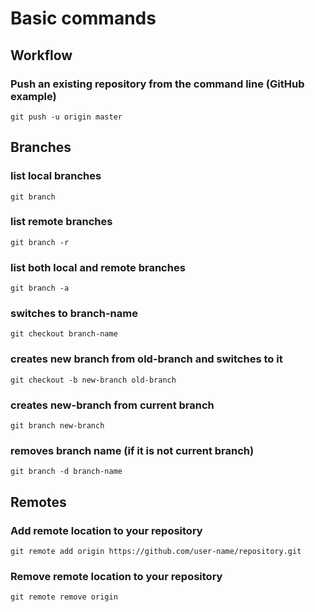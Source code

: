 # Basic commands


## Workflow

### Push an existing repository from the command line (GitHub example)
```
git push -u origin master
```

## Branches

### list local branches
```
git branch
```

### list remote branches
```
git branch -r
```

### list both local and remote branches
```
git branch -a
```

### switches to branch-name
```
git checkout branch-name
```

### creates new branch from old-branch and switches to it
```
git checkout -b new-branch old-branch
```

### creates new-branch from current branch
```
git branch new-branch
```

### removes branch name (if it is not current branch)
```
git branch -d branch-name
```

## Remotes

### Add remote location to your repository
```
git remote add origin https://github.com/user-name/repository.git
```

### Remove remote location to your repository
```
git remote remove origin
```
